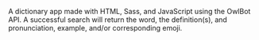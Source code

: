 A dictionary app made with HTML, Sass, and JavaScript using the OwlBot API. A successful search will return the word, the definition(s), and pronunciation, example, and/or corresponding emoji.